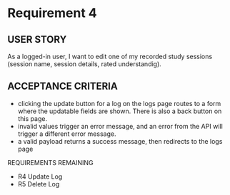 # Requirement 4

## USER STORY

As a logged-in user, I want to edit one of my recorded study sessions (session name, session details, rated understandig).

## ACCEPTANCE CRITERIA

+ clicking the update button for a log on the logs page routes to a form where the updatable fields are shown.  There is also a back button on this page.
+ invalid values trigger an error message, and an error from the API will trigger a different error message.
+ a valid payload returns a success message, then redirects to the logs page

REQUIREMENTS REMAINING

+ R4 Update Log
+ R5 Delete Log
